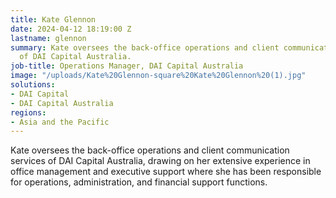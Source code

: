 ```yaml
---
title: Kate Glennon
date: 2024-04-12 18:19:00 Z
lastname: glennon
summary: Kate oversees the back-office operations and client communication services
  of DAI Capital Australia.
job-title: Operations Manager, DAI Capital Australia
image: "/uploads/Kate%20Glennon-square%20Kate%20Glennon%20(1).jpg"
solutions:
- DAI Capital
- DAI Capital Australia
regions:
- Asia and the Pacific
---
```


Kate oversees the back-office operations and client communication services of DAI Capital Australia, drawing on her extensive experience in office management and executive support where she has been responsible for operations, administration, and financial support functions.